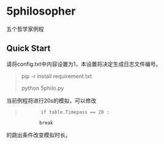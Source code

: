 # 5philosopher
五个哲学家例程

## Quick Start

请将config.txt中内容设置为1，本设置将决定生成日志文件编号。
 > pip -r install requirement.txt
 > 
 > python 5philo.py

当前例程将进行20s的模拟，可以修改
>            if table.Timepass == 20 : 
                break 
                
的跳出条件改变模拟时长。
